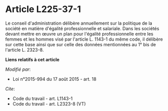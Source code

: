 # Article L225-37-1

Le conseil d'administration délibère annuellement sur la politique de la société en matière d'égalité professionnelle et
salariale. Dans les sociétés devant mettre en œuvre un plan pour l'égalité professionnelle entre les femmes et les hommes
visé par l'article L. 1143-1 du même code, il délibère sur cette base ainsi que sur celle des données mentionnées au 1° bis
de l'article L. 2323-8.

**Liens relatifs à cet article**

_Modifié par_:

  - Loi n°2015-994 du 17 août 2015 - art. 18

_Cite_:

  - Code du travail - art. L1143-1
  - Code du travail - art. L2323-8 (VT)
